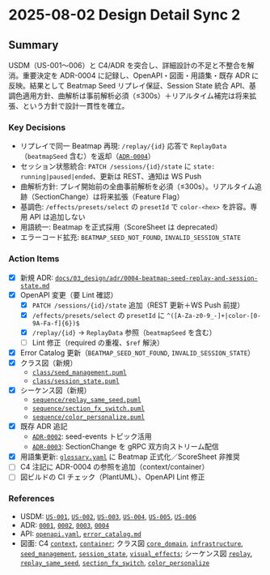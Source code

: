 # 2025-08-02 Design Detail Sync 2

## Summary
USDM（US-001〜006）と C4/ADR を突合し、詳細設計の不足と不整合を解消。重要決定を ADR-0004 に記録し、OpenAPI・図面・用語集・既存 ADR に反映。結果として Beatmap Seed リプレイ保証、Session State 統合 API、基調色適用方針、曲解析は事前解析必須（≤300s）＋リアルタイム補完は将来拡張、という方針で設計一貫性を確立。

### Key Decisions
- リプレイで同一 Beatmap 再現: `/replay/{id}` 応答で `ReplayData`（`beatmapSeed` 含む）を返却（[`ADR-0004`](docs/03_design/adr/0004-beatmap-seed-replay-and-session-state.md)）
- セッション状態統合: `PATCH /sessions/{id}/state` に `state: running|paused|ended`、更新は REST、通知は WS Push
- 曲解析方針: プレイ開始前の全曲事前解析を必須（≤300s）。リアルタイム追跡（SectionChange）は将来拡張（Feature Flag）
- 基調色: `/effects/presets/select` の `presetId` で `color-<hex>` を許容。専用 API は追加しない
- 用語統一: Beatmap を正式採用（ScoreSheet は deprecated）
- エラーコード拡充: `BEATMAP_SEED_NOT_FOUND`, `INVALID_SESSION_STATE`

### Action Items
- [x] 新規 ADR: [`docs/03_design/adr/0004-beatmap-seed-replay-and-session-state.md`](docs/03_design/adr/0004-beatmap-seed-replay-and-session-state.md)
- [x] OpenAPI 変更（要 Lint 確認）
  - [x] `PATCH /sessions/{id}/state` 追加（REST 更新＋WS Push 前提）
  - [x] `/effects/presets/select` の `presetId` に `^([A-Za-z0-9_-]+|color-[0-9A-Fa-f]{6})$`
  - [x] `/replay/{id}` → `ReplayData` 参照（`beatmapSeed` を含む）
  - [ ] Lint 修正（required の重複、`$ref` 解決）
- [x] Error Catalog 更新（`BEATMAP_SEED_NOT_FOUND`, `INVALID_SESSION_STATE`）
- [x] クラス図（新規）
  - [`class/seed_management.puml`](docs/03_design/diagrams/class/seed_management.puml)
  - [`class/session_state.puml`](docs/03_design/diagrams/class/session_state.puml)
- [x] シーケンス図（新規）
  - [`sequence/replay_same_seed.puml`](docs/03_design/diagrams/sequence/replay_same_seed.puml)
  - [`sequence/section_fx_switch.puml`](docs/03_design/diagrams/sequence/section_fx_switch.puml)
  - [`sequence/color_personalize.puml`](docs/03_design/diagrams/sequence/color_personalize.puml)
- [x] 既存 ADR 追記
  - [`ADR-0002`](docs/03_design/adr/0002-message-broker-kafka.md): seed-events トピック活用
  - [`ADR-0003`](docs/03_design/adr/0003-external-streaming-grpc.md): SectionChange を gRPC 双方向ストリーム配信
- [x] 用語集更新: [`glossary.yaml`](docs/02_requirements/glossary.yaml) に Beatmap 正式化／ScoreSheet 非推奨
- [ ] C4 注記に ADR-0004 の参照を追加（context/container）
- [ ] 図ビルドの CI チェック（PlantUML）、OpenAPI Lint 修正

### References
- USDM: [`US-001`](docs/02_requirements/usdm/US-001.yaml), [`US-002`](docs/02_requirements/usdm/US-002.yaml), [`US-003`](docs/02_requirements/usdm/US-003.yaml), [`US-004`](docs/02_requirements/usdm/US-004.yaml), [`US-005`](docs/02_requirements/usdm/US-005.yaml), [`US-006`](docs/02_requirements/usdm/US-006.yaml)
- ADR: [`0001`](docs/03_design/adr/0001-architecture-baseline.md), [`0002`](docs/03_design/adr/0002-message-broker-kafka.md), [`0003`](docs/03_design/adr/0003-external-streaming-grpc.md), [`0004`](docs/03_design/adr/0004-beatmap-seed-replay-and-session-state.md)
- API: [`openapi.yaml`](docs/03_design/api/openapi.yaml), [`error_catalog.md`](docs/03_design/api/error_catalog.md)
- 図面: C4 [`context`](docs/03_design/diagrams/c4/context.puml), [`container`](docs/03_design/diagrams/c4/container.puml); クラス図 [`core_domain`](docs/03_design/diagrams/class/core_domain.puml), [`infrastructure`](docs/03_design/diagrams/class/infrastructure.puml), [`seed_management`](docs/03_design/diagrams/class/seed_management.puml), [`session_state`](docs/03_design/diagrams/class/session_state.puml), [`visual_effects`](docs/03_design/diagrams/class/visual_effects.puml); シーケンス図 [`replay`](docs/03_design/diagrams/sequence/replay.puml), [`replay_same_seed`](docs/03_design/diagrams/sequence/replay_same_seed.puml), [`section_fx_switch`](docs/03_design/diagrams/sequence/section_fx_switch.puml), [`color_personalize`](docs/03_design/diagrams/sequence/color_personalize.puml)
